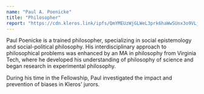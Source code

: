 ```yaml
---
name: "Paul A. Poenicke"
title: "Philosopher"
report: "https://cdn.kleros.link/ipfs/QmYMEUzWjGLWeL3prk6haWwSUnx3o9VLjRnTpyNYvdGjN2/Infelicitous_Coordination-Paul_A._Poenicke.pdf"
---
```


Paul Poenicke is a trained philosopher, specializing in social epistemology and social-political philosophy. His interdisciplinary approach to philosophical problems was enhanced by an MA in philosophy from Virginia Tech, where he developed his understanding of philosophy of science and began research in experimental philosophy.

During his time in the Fellowship, Paul investigated the impact and prevention of biases in Kleros' jurors.
